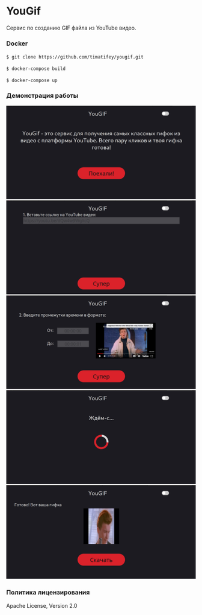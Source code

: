 # YouGif

Cервис по созданию GIF файла из YouTube видео.

### Docker

`$ git clone https://github.com/timatifey/yougif.git`

`$ docker-compose build`

`$ docker-compose up`

### Демонстрация работы

![](assets/1.jpg)
![](assets/2.jpg)
![](assets/3.jpg)
![](assets/4.jpg)
![](assets/5.jpg)

### Политика лицензирования 

Apache License, Version 2.0
